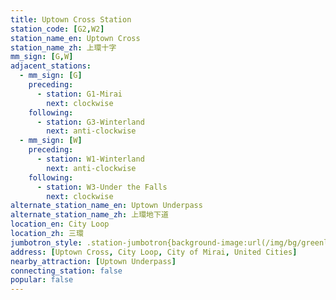 ```yaml
---
title: Uptown Cross Station
station_code: [G2,W2]
station_name_en: Uptown Cross
station_name_zh: 上環十字
mm_sign: [G,W]
adjacent_stations:
  - mm_sign: [G]
    preceding:
      - station: G1-Mirai
        next: clockwise
    following:
      - station: G3-Winterland
        next: anti-clockwise
  - mm_sign: [W]
    preceding:
      - station: W1-Winterland
        next: anti-clockwise
    following:
      - station: W3-Under the Falls
        next: clockwise
alternate_station_name_en: Uptown Underpass
alternate_station_name_zh: 上環地下道
location_en: City Loop
location_zh: 三環
jumbotron_style: .station-jumbotron{background-image:url(/img/bg/greenline.png),url(/img/bg/waterfallline.png);background-repeat:no-repeat;background-size:100% 10px;background-position:0 115px,0 145px}
address: [Uptown Cross, City Loop, City of Mirai, United Cities]
nearby_attraction: [Uptown Underpass]
connecting_station: false
popular: false
---
```


